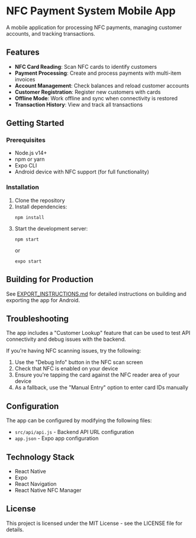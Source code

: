 # NFC Payment System Mobile App

A mobile application for processing NFC payments, managing customer accounts, and tracking transactions.

## Features

- **NFC Card Reading**: Scan NFC cards to identify customers
- **Payment Processing**: Create and process payments with multi-item invoices
- **Account Management**: Check balances and reload customer accounts
- **Customer Registration**: Register new customers with cards
- **Offline Mode**: Work offline and sync when connectivity is restored
- **Transaction History**: View and track all transactions

## Getting Started

### Prerequisites

- Node.js v14+
- npm or yarn
- Expo CLI
- Android device with NFC support (for full functionality)

### Installation

1. Clone the repository
2. Install dependencies:
   ```
   npm install
   ```
3. Start the development server:
   ```
   npm start
   ```
   or
   ```
   expo start
   ```

## Building for Production

See [EXPORT_INSTRUCTIONS.md](./EXPORT_INSTRUCTIONS.md) for detailed instructions on building and exporting the app for Android.

## Troubleshooting

The app includes a "Customer Lookup" feature that can be used to test API connectivity and debug issues with the backend.

If you're having NFC scanning issues, try the following:
1. Use the "Debug Info" button in the NFC scan screen
2. Check that NFC is enabled on your device
3. Ensure you're tapping the card against the NFC reader area of your device
4. As a fallback, use the "Manual Entry" option to enter card IDs manually

## Configuration

The app can be configured by modifying the following files:

- `src/api/api.js` - Backend API URL configuration
- `app.json` - Expo app configuration

## Technology Stack

- React Native
- Expo
- React Navigation
- React Native NFC Manager

## License

This project is licensed under the MIT License - see the LICENSE file for details.